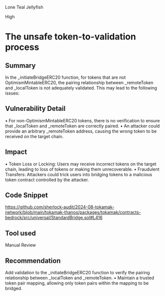 Lone Teal Jellyfish

High

# The unsafe token-to-validation process

## Summary

In the _initiateBridgeERC20 function, for tokens that are not OptimismMintableERC20, the pairing relationship between _remoteToken and _localToken is not adequately validated. This may lead to the following issues:

## Vulnerability Detail

• For non-OptimismMintableERC20 tokens, there is no verification to ensure that _localToken and _remoteToken are correctly paired.
• An attacker could provide an arbitrary _remoteToken address, causing the wrong token to be received on the target chain.

## Impact

• Token Loss or Locking: Users may receive incorrect tokens on the target chain, leading to loss of tokens or making them unrecoverable.
• Fraudulent Transfers: Attackers could trick users into bridging tokens to a malicious token contract controlled by the attacker.

## Code Snippet

https://github.com/sherlock-audit/2024-08-tokamak-network/blob/main/tokamak-thanos/packages/tokamak/contracts-bedrock/src/universal/StandardBridge.sol#L416

## Tool used

Manual Review

## Recommendation
Add validation to the _initiateBridgeERC20 function to verify the pairing relationship between _localToken and _remoteToken.
• Maintain a trusted token pair mapping, allowing only token pairs within the mapping to be bridged.